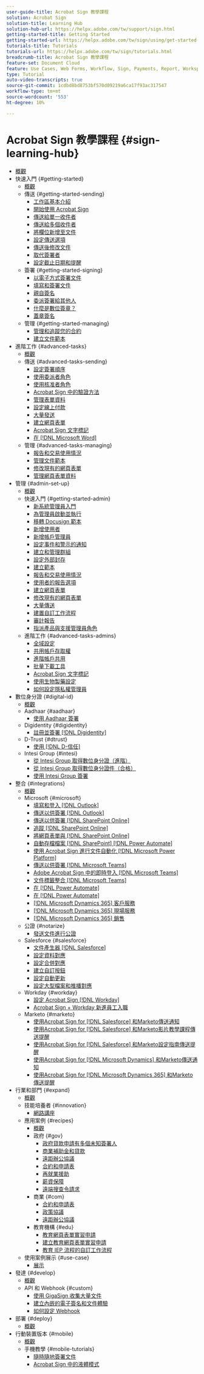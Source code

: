 ```yaml
---
user-guide-title: Acrobat Sign 教學課程
solution: Acrobat Sign
solution-title: Learning Hub
solution-hub-url: https://helpx.adobe.com/tw/support/sign.html
getting-started-title: Getting Started
getting-started-url: https://helpx.adobe.com/tw/sign/using/get-started-guide.html
tutorials-title: Tutorials
tutorials-url: https://helpx.adobe.com/tw/sign/tutorials.html
breadcrumb-title: Acrobat Sign 教學課程
feature-set: Document Cloud
feature: Use Cases, Web Forms, Workflow, Sign, Payments, Report, Workspace, Deadline, Administration, Digital ID, Form, Integrations, Mobile, Skill Builder
type: Tutorial
auto-video-transcripts: true
source-git-commit: 1cdbd8bd8753bf570d09219a6ca17f93ac317547
workflow-type: tm+mt
source-wordcount: '553'
ht-degree: 10%

---
```



# Acrobat Sign 教學課程 {#sign-learning-hub}

+ [概觀](overview.md)
+ 快速入門 {#getting-started}
   + [概觀](sign-beginner-tutorials/beginner-users-overview.md)
   + 傳送 {#getting-started-sending}
      + [工作區基本介紹](sign-beginner-tutorials/quick-tour.md)
      + [開始使用 Acrobat Sign](sign-beginner-tutorials/new-sender.md)
      + [傳送給單一收件者](sign-beginner-tutorials/send-to-single-recipient.md)
      + [傳送給多個收件者](sign-beginner-tutorials/send-to-multiple-recipients.md)
      + [將欄位新增至文件](sign-beginner-tutorials/adding-fields.md)
      + [設定傳送選項](sign-beginner-tutorials/sending-options.md)
      + [傳送後修改文件](sign-beginner-tutorials/modify-in-flight.md)
      + [取代簽署者](sign-beginner-tutorials/replace-signer.md)
      + [設定截止日期和提醒](sign-beginner-tutorials/set-deadlines-reminders.md)
   + 簽署 {#getting-started-signing}
      + [以電子方式簽署文件](sign-beginner-tutorials/electronically-sign-a-document.md)
      + [填寫和簽署文件](sign-beginner-tutorials/fill-and-sign.md)
      + [親自簽名](sign-beginner-tutorials/sign-in-person.md)
      + [委派簽署給其他人](sign-beginner-tutorials/delegate-signing.md)
      + [什麼是數位簽章？](sign-beginner-tutorials/sign-with-a-digital-signature.md)
      + [蓋章簽名](sign-beginner-tutorials/sign-with-a-stamp.md)
   + 管理 {#getting-started-managing}
      + [管理和追蹤您的合約](sign-beginner-tutorials/manage-and-track.md)
      + [建立文件範本](https://experienceleague.adobe.com/docs/document-cloud-learn/sign-learning-hub/admin-set-up/getting-started-admin/create-a-template.html?lang=zh-Hant)
+ 進階工作 {#advanced-tasks}
   + [概觀](sign-advanced-users/advanced-users-overview.md)
   + 傳送 {#advanced-tasks-sending}
      + [設定簽署順序](sign-advanced-users/setting-up-routing.md)
      + [使用委派者角色](sign-advanced-users/delegate-signature.md)
      + [使用核准者角色](sign-advanced-users/add-an-approver.md)
      + [Acrobat Sign 中的驗證方法](sign-advanced-users/authentication-methods.md)
      + [管理表單資料](sign-advanced-users/manage-form-data.md)
      + [設定線上付款](sign-advanced-users/set-up-online-payments.md)
      + [大量發送](https://experienceleague.adobe.com/docs/document-cloud-learn/sign-learning-hub/admin-set-up/getting-started-admin/megasign.html?lang=zh-Hant)
      + [建立網頁表單](https://experienceleague.adobe.com/docs/document-cloud-learn/sign-learning-hub/admin-set-up/getting-started-admin/webform.html?lang=zh-Hant)
      + [Acrobat Sign 文字標記](https://experienceleague.adobe.com/docs/document-cloud-learn/sign-learning-hub/admin-set-up/advanced-tasks-admins/adobe-sign-text-tagging.html?lang=zh-Hant)
      + [在 [!DNL Microsoft Word]](sign-advanced-users/text-tagging-word.md)
   + 管理 {#advanced-tasks-managing}
      + [報告和交易使用情況](sign-advanced-users/creating-a-report.md)
      + [管理文件範本](sign-advanced-users/edit-a-template.md)
      + [修改現有的網頁表單](sign-advanced-users/modify-webform.md)
      + [管理網頁表單資料](sign-advanced-users/manage-webform-data.md)
+ 管理 {#admin-set-up}
   + [概觀](admin/intro-admin-overview.md)
   + 快速入門 {#getting-started-admin}
      + [新系統管理員入門](admin/get-started-admin.md)
      + [為管理員啟動並執行](admin/up-and-running-admin.md)
      + [移轉 Docusign 範本](admin/docusign-templates.md)
      + [新增使用者](admin/add-users-to-your-account.md)
      + [新增帳戶管理員](admin/add-admin.md)
      + [設定事件和警示的通知](admin/set-up-shared-events-and-alert.md)
      + [建立和管理群組](admin/create-and-manage-groups.md)
      + [設定外部封存](admin/set-up-your-external-archive.md)
      + [建立範本](sign-advanced-users/create-a-template.md)
      + [報告和交易使用情況](https://experienceleague.adobe.com/zh-hant/docs/document-cloud-learn/sign-learning-hub/advanced-tasks/advanced-tasks-managing/creating-a-report)
      + [使用者的報告選項](admin/report-options.md)
      + [建立網頁表單](sign-advanced-users/webform.md)
      + [修改現有的網頁表單](https://experienceleague.adobe.com/docs/document-cloud-learn/sign-learning-hub/advanced-tasks/advanced-tasks-managing/modify-webform.html?lang=zh-Hant)
      + [大量傳送](sign-advanced-users/megasign.md)
      + [建置自訂工作流程](admin/building-a-custom-workflow.md)
      + [審計報告](admin/audit-reports.md)
      + [指派產品與支援管理員角色](admin/promote-admin.md)
   + 進階工作 {#advanced-tasks-admins}
      + [全域設定](admin/learn-about-global-settings.md)
      + [共用帳戶存取權](admin/share-account-access.md)
      + [進階帳戶共用](admin/advanced-account-sharing.md)
      + [批量下載工具](admin/bulk-download-tool.md)
      + [Acrobat Sign 文字標記](sign-advanced-users/adobe-sign-text-tagging.md)
      + [使用生物製藥設定](admin/use-bio-pharma-settings.md)
      + [如何設定隱私權管理員](admin/privacy.md)
+ 數位身分證 {#digital-id}
   + [概觀](digitalid/digitalid-overview.md)
   + Aadhaar {#aadhaar}
      + [使用 Aadhaar 簽署](digitalid/aadhaar-sign.md)
   + Digidentity {#digidentity}
      + [註冊並簽署 [!DNL Digidentity]](digitalid/digidentity-sign.md)
   + D-Trust {#dtrust}
      + [使用 [!DNL D-信任]](digitalid/d-trust.md)
   + Intesi Group {#intesi}
      + [從 Intesi Group 取得數位身分證（進階）](digitalid/intesi-advanced.md)
      + [從 Intesi Group 取得數位身分證件（合格）](digitalid/intesi-qualified.md)
      + [使用 Intesi Group 簽署](digitalid/intesi-sign.md)
+ 整合 {#integrations}
   + [概觀](integrations/integrations-overview.md)
   + Microsoft {#microsoft}
      + [填寫和登入 [!DNL Outlook]](integrations/fill-and-sign-doc-microsoft-outlook.md)
      + [傳送以供簽署 [!DNL Outlook]](integrations/send-for-signature-with-outlook.md)
      + [傳送以供簽署 [!DNL SharePoint Online]](integrations/send-for-signature-with-sharepoint-online.md)
      + [追蹤 [!DNL SharePoint Online]](integrations/track-an-agreement-with-sharepoint-online.md)
      + [將網頁表單與 [!DNL SharePoint Online]](integrations/integrate-web-form-sharepoint-online.md)
      + [自動存檔檔案 [!DNL SharePoint]  [!DNL Power Automate]](integrations/auto-archive-sharepoint-power-automate.md)
      + [使用 Acrobat Sign 進行文件自動化 [!DNL Microsoft Power Platform]](integrations/documentautomation.md)
      + [傳送以供簽署 [!DNL Microsoft Teams]](integrations/adobe-sign-teams-mortgage.md)
      + [Adobe Acrobat Sign 中的即時登入 [!DNL Microsoft Teams]](integrations/live-sign-microsoft-teams.md)
      + [文件標籤整合 [!DNL Microsoft Teams]](integrations/acrobat-sign-teams-documents-tab.md)
      + [在 [!DNL Power Automate]](integrations/simple-workflow-power-automate.md)
      + [在 [!DNL Power Automate]](integrations/advanced-workflow-power-automate.md)
      + [[!DNL Microsoft Dynamics 365] 客戶服務](integrations/dynamics-customer-service.md)
      + [[!DNL Microsoft Dynamics 365] 現場服務](integrations/dynamics-field-service.md)
      + [[!DNL Microsoft Dynamics 365] 銷售](integrations/dynamics-sales.md)
   + 公證 {#notarize}
      + [發送文件進行公證](integrations/send-document-notarize.md)
   + Salesforce {#salesforce}
      + [文件產生器 [!DNL Salesforce]](integrations/create-an-agreement-template.md)
      + [設定資料對應](integrations/set-up-data-mapping.md)
      + [設定合併對應](integrations/set-up-merging-map.md)
      + [建立自訂按鈕](integrations/create-a-custom-button.md)
      + [設定自動更新](integrations/salesforce-automatic-updates.md)
      + [設定大型檔案和推播對應](integrations/salesforce-large-files.md)
   + Workday {#workday}
      + [設定 Acrobat Sign [!DNL Workday]](integrations/workday.md)
      + [Acrobat Sign + Workday 新進員工入職](integrations/acrobat-sign-workday-onboarding.md)
   + Marketo {#marketo}
      + [使用Acrobat Sign for [!DNL Salesforce] 和Marketo傳送通知](integrations/marketo-salesforce-sms.md)
      + [使用Acrobat Sign for [!DNL Salesforce] 和Marketo影片教學課程傳送提醒](integrations/marketo-salesforce-reminder-video.md)
      + [使用Acrobat Sign for [!DNL Salesforce] 和Marketo設定指南傳送提醒](integrations/marketo-salesforce-reminder.md)
      + [使用Acrobat Sign for [!DNL Microsoft Dynamics] 和Marketo傳送通知](integrations/marketo-dynamics-sms.md)
      + [使用Acrobat Sign for [!DNL Microsoft Dynamics 365] 和Marketo傳送提醒](integrations/marketo-dynamics-reminder.md)
+ 行業和部門 {#expand}
   + [概觀](sign-usecase/expand-inspire-overview.md)
   + 技能培養者 {#innovation}
      + [網路講座](sign-usecase/innovation-series.md)
   + 應用案例 {#recipes}
      + [概觀](sign-usecase/recipes.md)
      + 政府 {#gov}
         + [政府貸款申請有多個未知簽署人](sign-usecase/webform-multiple-signers.md)
         + [商業補助金和貸款](sign-usecase/usecasegovgrants.md)
         + [遠距辦公協議](sign-usecase/usecasegovtelework.md)
         + [合約和申請表](sign-usecase/usecasegovcontracts.md)
         + [再就業援助](sign-usecase/usecasegovreemployment.md)
         + [薪資保障](sign-usecase/usecasegovpaycheck.md)
         + [遠端搜查令請求](sign-usecase/usecasegovremote.md)
      + 商業 {#com}
         + [合約和申請表](sign-usecase/usecasecomcontracts.md)
         + [政策協議](sign-usecase/usecasecompolicy.md)
         + [遠距辦公協議](sign-usecase/usecasecomtelework.md)
      + 教育機構 {#edu}
         + [教育網頁表單實習申請](sign-usecase/usecase-edu-intern.md)
         + [建立教育網頁表單實習申請](sign-usecase/usecase-edu-intern-create.md)
         + [教育 IEP 流程的自訂工作流程](sign-usecase/usecase-edu-iep.md)
   + 使用案例展示 {#use-case}
      + [展示](sign-usecase/use-case-showcase.md)
+ 發達 {#develop}
   + [概觀](develop/develop-overview.md)
   + API 和 Webhook {#custom}
      + [使用 GigaSign 收集大量文件](develop/gigasign.md)
      + [建立內嵌的電子簽名和文件體驗](develop/embeddedesignature.md)
      + [如何設定 Webhook](develop/webhooks.md)
+ 部署 {#deploy}
   + [概觀](deploy-overview.md)
+ 行動裝置版本 {#mobile}
   + [概觀](mobile/mobile-overview.md)
   + 手機教學 {#mobile-tutorials}
      + [隨時隨地簽署文件](mobile/sign-mobile.md)
      + [Acrobat Sign 中的液體模式](mobile/liquidmode.md)
